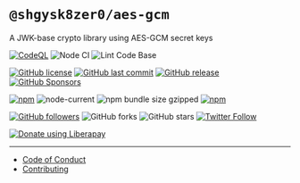 # `@shgysk8zer0/aes-gcm`

A JWK-base crypto library using AES-GCM secret keys

[![CodeQL](https://github.com/shgysk8zer0/aes-gcm/actions/workflows/codeql-analysis.yml/badge.svg)](https://github.com/shgysk8zer0/aes-gcm/actions/workflows/codeql-analysis.yml)
![Node CI](https://github.com/shgysk8zer0/aes-gcm/workflows/Node%20CI/badge.svg)
![Lint Code Base](https://github.com/shgysk8zer0/aes-gcm/workflows/Lint%20Code%20Base/badge.svg)

[![GitHub license](https://img.shields.io/github/license/shgysk8zer0/aes-gcm.svg)](https://github.com/shgysk8zer0/aes-gcm/blob/master/LICENSE)
[![GitHub last commit](https://img.shields.io/github/last-commit/shgysk8zer0/aes-gcm.svg)](https://github.com/shgysk8zer0/aes-gcm/commits/master)
[![GitHub release](https://img.shields.io/github/release/shgysk8zer0/aes-gcm?logo=github)](https://github.com/shgysk8zer0/aes-gcm/releases)
[![GitHub Sponsors](https://img.shields.io/github/sponsors/shgysk8zer0?logo=github)](https://github.com/sponsors/shgysk8zer0)

[![npm](https://img.shields.io/npm/v/@shgysk8zer0/aes-gcm)](https://www.npmjs.com/package/@shgysk8zer0/aes-gcm)
![node-current](https://img.shields.io/node/v/@shgysk8zer0/aes-gcm)
![npm bundle size gzipped](https://img.shields.io/bundlephobia/minzip/@shgysk8zer0/aes-gcm)
[![npm](https://img.shields.io/npm/dw/@shgysk8zer0/aes-gcm?logo=npm)](https://www.npmjs.com/package/@shgysk8zer0/aes-gcm)

[![GitHub followers](https://img.shields.io/github/followers/shgysk8zer0.svg?style=social)](https://github.com/shgysk8zer0)
![GitHub forks](https://img.shields.io/github/forks/shgysk8zer0/aes-gcm.svg?style=social)
![GitHub stars](https://img.shields.io/github/stars/shgysk8zer0/aes-gcm.svg?style=social)
[![Twitter Follow](https://img.shields.io/twitter/follow/shgysk8zer0.svg?style=social)](https://twitter.com/shgysk8zer0)

[![Donate using Liberapay](https://img.shields.io/liberapay/receives/shgysk8zer0.svg?logo=liberapay)](https://liberapay.com/shgysk8zer0/donate "Donate using Liberapay")
- - -

- [Code of Conduct](./.github/CODE_OF_CONDUCT.md)
- [Contributing](./.github/CONTRIBUTING.md)
<!-- - [Security Policy](./.github/SECURITY.md) -->

